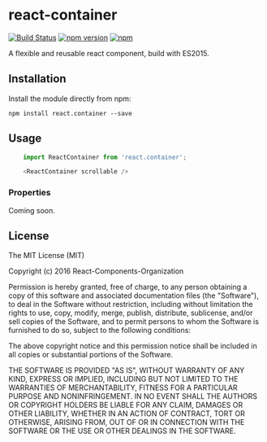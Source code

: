 # react-container
[![Build Status](https://travis-ci.org/React-Components-Organization/react-container.svg?branch=master)](https://travis-ci.org/React-Components-Organization/react-container)
[![npm version](https://badge.fury.io/js/react.container.svg)](https://badge.fury.io/js/react.container)
[![npm](https://img.shields.io/npm/dt/express.svg)](react.container)

A flexible and reusable react component, build with ES2015.

## Installation

Install the module directly from npm:

```
npm install react.container --save
```

## Usage

```js
    import ReactContainer from 'react.container';

    <ReactContainer scrollable />
```

### Properties

Coming soon.

## License

The MIT License (MIT)

Copyright (c) 2016 React-Components-Organization

Permission is hereby granted, free of charge, to any person obtaining a copy
of this software and associated documentation files (the "Software"), to deal
in the Software without restriction, including without limitation the rights
to use, copy, modify, merge, publish, distribute, sublicense, and/or sell
copies of the Software, and to permit persons to whom the Software is
furnished to do so, subject to the following conditions:

The above copyright notice and this permission notice shall be included in all
copies or substantial portions of the Software.

THE SOFTWARE IS PROVIDED "AS IS", WITHOUT WARRANTY OF ANY KIND, EXPRESS OR
IMPLIED, INCLUDING BUT NOT LIMITED TO THE WARRANTIES OF MERCHANTABILITY,
FITNESS FOR A PARTICULAR PURPOSE AND NONINFRINGEMENT. IN NO EVENT SHALL THE
AUTHORS OR COPYRIGHT HOLDERS BE LIABLE FOR ANY CLAIM, DAMAGES OR OTHER
LIABILITY, WHETHER IN AN ACTION OF CONTRACT, TORT OR OTHERWISE, ARISING FROM,
OUT OF OR IN CONNECTION WITH THE SOFTWARE OR THE USE OR OTHER DEALINGS IN THE
SOFTWARE.
